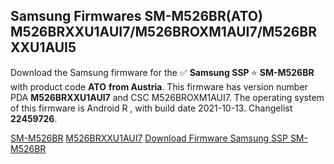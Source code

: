 <h2>Samsung Firmwares SM-M526BR(ATO) M526BRXXU1AUI7/M526BROXM1AUI7/M526BRXXU1AUI5</h2>
Download the Samsung firmware for the ✅ <strong>Samsung SSP </strong> ⭐ <strong>SM-M526BR</strong> with product code <strong>ATO</strong> <strong> from Austria</strong>. This firmware has version number PDA <strong>M526BRXXU1AUI7</strong> and CSC M526BROXM1AUI7. The operating system of this firmware is Android R , with build date 2021-10-13. Changelist <strong>22459726</strong>.


[SM-M526BR](https://samfirm.shop/samsung/model/SM-M526BR)
[M526BRXXU1AUI7](https://samfirm.shop/samsung/pda/M526BRXXU1AUI7)
[Download Firmware Samsung SSP SM-M526BR](https://samfirm.shop/samsung/firmware/475469)

